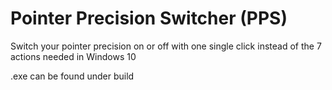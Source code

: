 # Pointer Precision Switcher (PPS)
Switch your pointer precision on or off with one single click instead of the 7 actions needed in Windows 10

.exe can be found under build
